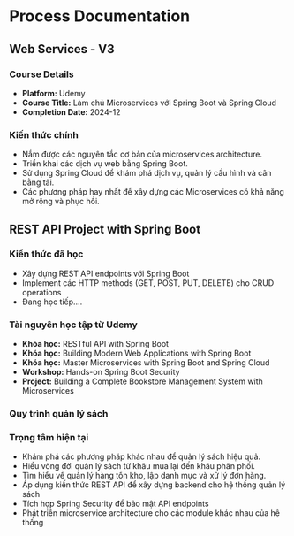 # Process Documentation

## Web Services - V3

### Course Details
- **Platform:** Udemy
- **Course Title:** Làm chủ Microservices với Spring Boot và Spring Cloud
- **Completion Date:** 2024-12

### Kiến thức chính
- Nắm được các nguyên tắc cơ bản của microservices architecture.
- Triển khai các dịch vụ web bằng Spring Boot.
- Sử dụng Spring Cloud để khám phá dịch vụ, quản lý cấu hình và cân bằng tải.
- Các phương pháp hay nhất để xây dựng các Microservices có khả năng mở rộng và phục hồi.

## REST API Project with Spring Boot

### Kiến thức đã học
- Xây dựng REST API endpoints với Spring Boot
- Implement các HTTP methods (GET, POST, PUT, DELETE) cho CRUD operations
- Đang học tiếp....


### Tài nguyên học tập từ Udemy
- **Khóa học:** RESTful API with Spring Boot
- **Khóa học:** Building Modern Web Applications with Spring Boot
- **Khóa học:** Master Microservices with Spring Boot and Spring Cloud
- **Workshop:** Hands-on Spring Boot Security
- **Project:** Building a Complete Bookstore Management System with Microservices

### Quy trình quản lý sách

### Trọng tâm hiện tại
- Khám phá các phương pháp khác nhau để quản lý sách hiệu quả.
- Hiểu vòng đời quản lý sách từ khâu mua lại đến khâu phân phối.
- Tìm hiểu về quản lý hàng tồn kho, lập danh mục và xử lý đơn hàng.
- Áp dụng kiến thức REST API để xây dựng backend cho hệ thống quản lý sách
- Tích hợp Spring Security để bảo mật API endpoints
- Phát triển microservice architecture cho các module khác nhau của hệ thống
